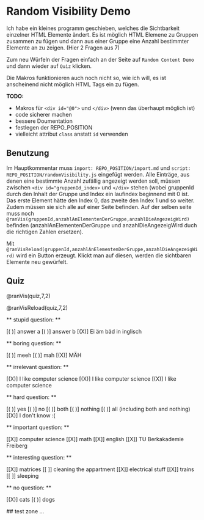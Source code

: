 <!--

import: https://raw.githubusercontent.com/fjangfaragesh/liaRandomSelector/master/import.md

script: https://raw.githubusercontent.com/fjangfaragesh/liaRandomSelector/master/randomVisibility.js

-->

# Random Visibility Demo

Ich habe ein kleines programm geschieben, welches die Sichtbarkeit einzelner HTML Elemente ändert.
Es ist möglich HTML Elemene zu Gruppen zusammen zu fügen und dann aus einer Gruppe eine Anzahl bestimmter Elemente an zu zeigen. (Hier 2 Fragen aus 7)

Zum neu Würfeln der Fragen einfach an der Seite auf `Random Content Demo` und dann wieder auf `Quiz` klicken.

Die Makros funktionieren auch noch nicht so, wie ich will, es ist anscheinend nicht möglich HTML Tags ein zu fügen.


**TODO:**
* Makros für `<div id="@0">` und `</div>` (wenn das überhaupt möglich ist)
* code sicherer machen
* bessere Doumentation
* festlegen der REPO_POSITION
* vielleicht attribut `class` anstatt `id` verwenden

## Benutzung

Im Hauptkommentar muss `import: REPO_POSITION/import.md` und `script: REPO_POSITION/randomVisibility.js` eingefügt werden.
Alle Einträge, aus denen eine bestimmte Anzahl zufällig angezeigt werden soll, müssen zwischen `<div id="gruppenId_index>` und `</div>` stehen
(wobei gruppenId durch den Inhalt der Gruppe und Index ein laufindex beginnend mit 0 ist. Das erste Element hätte den Index 0, das zweite den Index 1 und so weiter.
Zudem müssen sie sich alle auf einer Seite befinden. Auf der selben seite muss noch `@ranVis(gruppenId,anzahlAnElementenDerGruppe,anzahlDieAngezeigWird)` befinden (anzahlAnElementenDerGruppe und anzahlDieAngezeigWird duch die richtigen Zahlen ersetzen).

Mit `@ranVisReload(gruppenId,anzahlAnElementenDerGruppe,anzahlDieAngezeigWird)` wird ein Button erzeugt. Klickt man auf diesen, werden die sichtbaren Elemente neu gewürfelt.

## Quiz

@ranVis(quiz,7,2)

@ranVisReload(quiz,7,2)

<div id="quiz_0">
** stupid question: **

[( )] answer a
[( )] answer b
[(X)] Ei äm bäd in inglisch

</div>

<div id="quiz_1">
** boring question: **

[( )] meeh
[( )] mah
[(X)] MÄH
</div>

<div id="quiz_2">
** irrelevant question: **

[(X)] I like computer science
[(X)] I like computer science
[(X)] I like computer science
</div>

<div id="quiz_3">
** hard question: **

[( )] yes
[( )] no
[( )] both
[( )] nothing
[( )] all (including both and nothing)
[(X)] I don't know :(
</div>

<div id="quiz_4">
** important question: **

[[X]] computer science
[[X]] math
[[X]] english
[[X]] TU Berkakademie Freiberg
</div>

<div id="quiz_5">
** interesting question: **

[[X]] matrices
[[ ]] cleaning the appartment
[[X]] electrical stuff
[[X]] trains
[[ ]] sleeping

</div>

<div id="quiz_6">
** no question: **

[(X)] cats
[( )] dogs

</div>
## test zone
...
